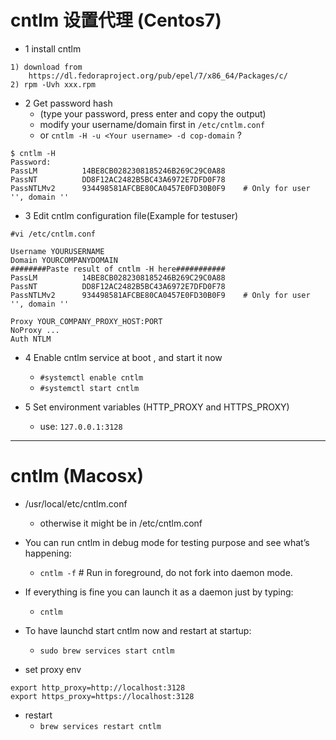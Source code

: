 

<h2 id="c36aef5f4c92632a2362a83ed0523565"></h2>


# cntlm 设置代理 (Centos7)

- 1 install cntlm

```
1) download from 
    https://dl.fedoraproject.org/pub/epel/7/x86_64/Packages/c/
2) rpm -Uvh xxx.rpm
```


- 2 Get password hash 
    - (type your password, press enter and copy the output)
    - modify your username/domain first in `/etc/cntlm.conf`
    - or `cntlm -H -u <Your username> -d cop-domain` ?

```
$ cntlm -H
Password:
PassLM          14BE8CB0282308185246B269C29C0A88
PassNT          DD8F12AC2482B5BC43A6972E7DFD0F78
PassNTLMv2      934498581AFCBE80CA0457E0FD30B0F9    # Only for user '', domain ''
```

- 3 Edit cntlm configuration file(Example for testuser)

```
#vi /etc/cntlm.conf

Username YOURUSERNAME
Domain YOURCOMPANYDOMAIN
########Paste result of cntlm -H here###########
PassLM          14BE8CB0282308185246B269C29C0A88
PassNT          DD8F12AC2482B5BC43A6972E7DFD0F78
PassNTLMv2      934498581AFCBE80CA0457E0FD30B0F9    # Only for user '', domain ''

Proxy YOUR_COMPANY_PROXY_HOST:PORT
NoProxy ...
Auth NTLM
```

- 4 Enable cntlm service at boot , and start it now
    - `#systemctl enable cntlm`
    - `#systemctl start cntlm`

- 5 Set environment variables (HTTP_PROXY and HTTPS_PROXY)
    - use:  `127.0.0.1:3128`

---

<h2 id="48cd1b6a59fb119e19d9f83e6cf43668"></h2>


# cntlm (Macosx)

- /usr/local/etc/cntlm.conf 
    - otherwise it might be in /etc/cntlm.conf

- You can run cntlm in debug mode for testing purpose and see what’s happening:
    - `cntlm -f` # Run in foreground, do not fork into daemon mode.
- If everything is fine you can launch it as a daemon just by typing:
    - `cntlm`
- To have launchd start cntlm now and restart at startup:
    - `sudo brew services start cntlm`


- set proxy env

```
export http_proxy=http://localhost:3128
export https_proxy=https://localhost:3128
```

- restart 
    - `brew services restart cntlm`



